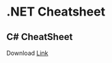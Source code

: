 # .NET Cheatsheet

## C# CheatSheet
Download [Link](https://drive.google.com/file/d/10fCXLnSwYx3cBM7ZWd3J2IEdrmo3rNms/view?usp=sharing)

